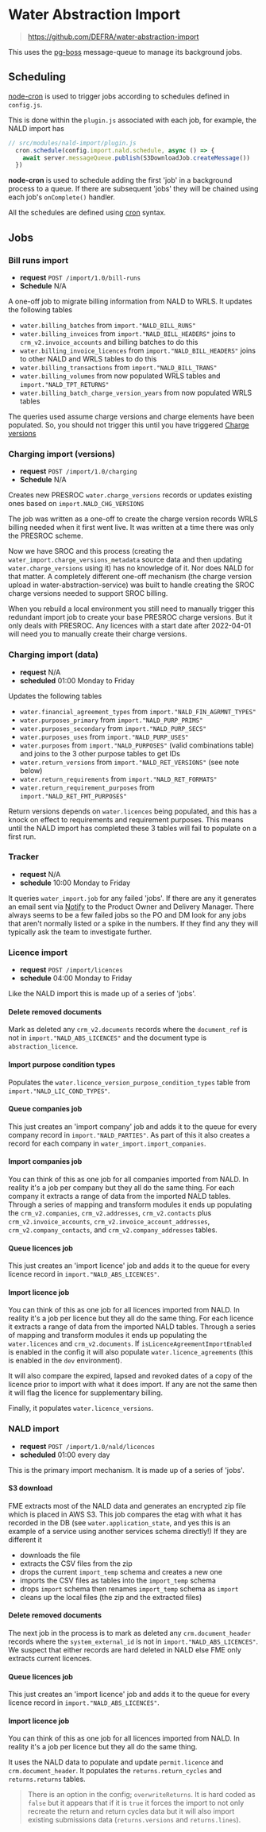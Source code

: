 # Water Abstraction Import

> <https://github.com/DEFRA/water-abstraction-import>

This uses the [pg-boss](https://github.com/timgit/pg-boss) message-queue to manage its background jobs.

## Scheduling

[node-cron](https://github.com/node-cron/node-cron) is used to trigger jobs according to schedules defined in `config.js`.

This is done within the `plugin.js` associated with each job, for example, the NALD import has

```javascript
// src/modules/nald-import/plugin.js
  cron.schedule(config.import.nald.schedule, async () => {
    await server.messageQueue.publish(S3DownloadJob.createMessage())
  })
```

**node-cron** is used to schedule adding the first 'job' in a background process to a queue. If there are subsequent 'jobs' they will be chained using each job's `onComplete()` handler.

All the schedules are defined using [cron](https://en.wikipedia.org/wiki/Cron) syntax.

## Jobs

### Bill runs import

- **request** `POST /import/1.0/bill-runs`
- **Schedule** N/A

A one-off job to migrate billing information from NALD to WRLS. It updates the following tables

- `water.billing_batches` from `import."NALD_BILL_RUNS"`
- `water.billing_invoices` from `import."NALD_BILL_HEADERS"` joins to `crm_v2.invoice_accounts` and billing batches to do this
- `water.billing_invoice_licences` from `import."NALD_BILL_HEADERS"` joins to other NALD and WRLS tables to do this
- `water.billing_transactions` from `import."NALD_BILL_TRANS"`
- `water.billing_volumes` from now populated WRLS tables and `import."NALD_TPT_RETURNS"`
- `water.billing_batch_charge_version_years` from now populated WRLS tables

The queries used assume charge versions and charge elements have been populated. So, you should not trigger this until you have triggered [Charge versions](#charge-versions)

### Charging import (versions)

- **request** `POST /import/1.0/charging`
- **Schedule** N/A

Creates new PRESROC `water.charge_versions` records or updates existing ones based on `import.NALD_CHG_VERSIONS`

The job was written as a one-off to create the charge version records WRLS billing needed when it first went live. It was written at a time there was only the PRESROC scheme.

Now we have SROC and this process (creating the `water_import.charge_versions_metadata` source data and then updating `water.charge_versions` using it) has no knowledge of it. Nor does NALD for that matter. A completely different one-off mechanism (the charge version upload in water-abstraction-service) was built to handle creating the SROC charge versions needed to support SROC billing.

When you rebuild a local environment you still need to manually trigger this redundant import job to create your base PRESROC charge versions. But it only deals with PRESROC. Any licences with a start date after 2022-04-01 will need you to manually create their charge versions.

### Charging import (data)

- **request** N/A
- **scheduled** 01:00 Monday to Friday

Updates the following tables

- `water.financial_agreement_types` from `import."NALD_FIN_AGRMNT_TYPES"`
- `water.purposes_primary` from `import."NALD_PURP_PRIMS"`
- `water.purposes_secondary` from `import."NALD_PURP_SECS"`
- `water.purposes_uses` from `import."NALD_PURP_USES"`
- `water.purposes` from `import."NALD_PURPOSES"` (valid combinations table) and joins to the 3 other purpose tables to get IDs
- `water.return_versions` from `import."NALD_RET_VERSIONS"` (see note below)
- `water.return_requirements` from `import."NALD_RET_FORMATS"`
- `water.return_requirement_purposes` from `import."NALD_RET_FMT_PURPOSES"`

Return versions depends on `water.licences` being populated, and this has a knock on effect to requirements and requirement purposes. This means until the NALD import has completed these 3 tables will fail to populate on a first run.

### Tracker

- **request** N/A
- **schedule** 10:00 Monday to Friday

It queries `water_import.job` for any failed 'jobs'. If there are any it generates an email sent via [Notify](https://www.notifications.service.gov.uk/) to the Product Owner and Delivery Manager. There always seems to be a few failed jobs so the PO and DM look for any jobs that aren't normally listed or a spike in the numbers. If they find any they will typically ask the team to investigate further.

### Licence import

- **request** `POST /import/licences`
- **schedule** 04:00 Monday to Friday

Like the NALD import this is made up of a series of 'jobs'.

#### Delete removed documents

Mark as deleted any `crm_v2.documents` records where the `document_ref` is not in `import."NALD_ABS_LICENCES"` and the document type is `abstraction_licence`.

#### Import purpose condition types

Populates the `water.licence_version_purpose_condition_types` table from `import."NALD_LIC_COND_TYPES"`.

#### Queue companies job

This just creates an 'import company' job and adds it to the queue for every company record in `import."NALD_PARTIES"`. As part of this it also creates a record for each company in `water_import.import_companies`.

#### Import companies job

You can think of this as one job for all companies imported from NALD. In reality it's a job per company but they all do the same thing. For each company it extracts a range of data from the imported NALD tables. Through a series of mapping and transform modules it ends up populating the `crm_v2.companies`, `crm_v2.addresses`, `crm_v2.contacts` plus `crm_v2.invoice_accounts`, `crm_v2.invoice_account_addresses`, `crm_v2.company_contacts`,  and `crm_v2.company_addresses` tables.

#### Queue licences job

This just creates an 'import licence' job and adds it to the queue for every licence record in `import."NALD_ABS_LICENCES"`.

#### Import licence job

You can think of this as one job for all licences imported from NALD. In reality it's a job per licence but they all do the same thing. For each licence it extracts a range of data from the imported NALD tables. Through a series of mapping and transform modules it ends up populating the `water.licences` and `crm_v2.documents`. If `isLicenceAgreementImportEnabled` is enabled in the config it will also populate `water.licence_agreements` (this is enabled in the `dev` environment).

It will also compare the expired, lapsed and revoked dates of a copy of the licence prior to import with what it does import. If any are not the same then it will flag the licence for supplementary billing.

Finally, it populates `water.licence_versions`.

### NALD import

- **request** `POST /import/1.0/nald/licences`
- **scheduled** 01:00 every day

This is the primary import mechanism. It is made up of a series of 'jobs'.

#### S3 download

FME extracts most of the NALD data and generates an encrypted zip file which is placed in AWS S3. This job compares the etag with what it has recorded in the DB (see `water.application_state`, and yes this is an example of a service using another services schema directly!) If they are different it

- downloads the file
- extracts the CSV files from the zip
- drops the current `import_temp` schema and creates a new one
- imports the CSV files as tables into the `import_temp` schema
- drops `import` schema then renames `import_temp` schema as `import`
- cleans up the local files (the zip and the extracted files)

#### Delete removed documents

The next job in the process is to mark as deleted any `crm.document_header` records where the `system_external_id` is not in `import."NALD_ABS_LICENCES"`. We suspect that either records are hard deleted in NALD else FME only extracts current licences.

#### Queue licences job

This just creates an 'import licence' job and adds it to the queue for every licence record in `import."NALD_ABS_LICENCES"`.

#### Import licence job

You can think of this as one job for all licences imported from NALD. In reality it's a job per licence but they all do the same thing.

It uses the NALD data to populate and update `permit.licence` and `crm.document_header`. It populates the `returns.return_cycles` and `returns.returns` tables.

> There is an option in the config; `overwriteReturns`. It is hard coded as `false` but it appears that if it is `true` it forces the import to not only recreate the return and return cycles data but it will also import existing submissions data (`returns.versions` and `returns.lines`).
